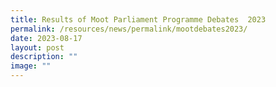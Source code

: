 ```yaml
---
title: Results of Moot Parliament Programme Debates  2023
permalink: /resources/news/permalink/mootdebates2023/
date: 2023-08-17
layout: post
description: ""
image: ""
---
```

